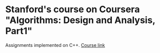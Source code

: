 # Stanford's course on Coursera "Algorithms: Design and Analysis, Part1"

Assignments implemented on C++.
[Course link](https://www.coursera.org/learn/algorithm-design-analysis)
